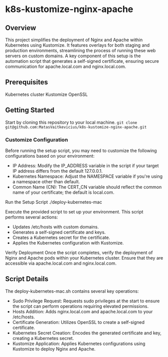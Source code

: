 # k8s-kustomize-nginx-apache
## Overview
This project simplifies the deployment of Nginx and Apache within Kubernetes using Kustomize. It features overlays for both staging and production environments, streamlining the process of running these web servers on custom domains. A key component of this setup is the automation script that generates a self-signed certificate, ensuring secure communication for apache.local.com and nginx.local.com.

## Prerequisites
Kubernetes cluster
Kustomize
OpenSSL

## Getting Started

Start by cloning this repository to your local machine.
`git clone git@github.com:MatasVaitkevicius/k8s-kustomize-nginx-apache.git`

### Customize Configuration

Before running the setup script, you may need to customize the following configurations based on your environment:

- IP Address: Modify the IP_ADDRESS variable in the script if your target IP address differs from the default 127.0.0.1.
- Kubernetes Namespace: Adjust the NAMESPACE variable if you're using a namespace other than default.
- Common Name (CN): The CERT_CN variable should reflect the common name of your certificate; the default is local.com.

Run the Setup Script
./deploy-kubernetes-mac

Execute the provided script to set up your environment. This script performs several actions:
- Updates /etc/hosts with custom domains.
- Generates a self-signed certificate and keys.
- Creates a Kubernetes secret for the certificate.
- Applies the Kubernetes configuration with Kustomize.

Verify Deployment
Once the script completes, verify the deployment of Nginx and Apache pods within your Kubernetes cluster. Ensure that they are accessible via apache.local.com and nginx.local.com.

## Script Details
The deploy-kubernetes-mac.sh contains several key operations:

- Sudo Privilege Request: Requests sudo privileges at the start to ensure the script can perform operations requiring elevated permissions.
- Hosts Addition: Adds nginx.local.com and apache.local.com to your /etc/hosts.
- Certificate Generation: Utilizes OpenSSL to create a self-signed certificate.
- Kubernetes Secret Creation: Encodes the generated certificate and key, creating a Kubernetes secret.
- Kustomize Application: Applies Kubernetes configurations using Kustomize to deploy Nginx and Apache.
